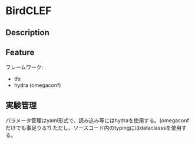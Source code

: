 # BirdCLEF

## Description

## Feature

フレームワーク:
- tfx
- hydra (omegaconf)

## 実験管理
パラメータ管理はyaml形式で、読み込み等にはhydraを使用する。(omegaconfだけでも事足りる?)
ただし、ソースコード内のtypingにはdataclasssを使用する。
